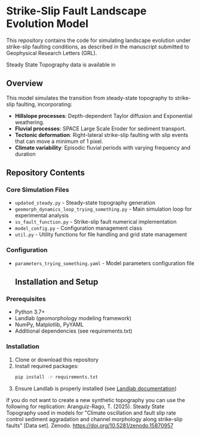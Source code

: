 # Strike-Slip Fault Landscape Evolution Model

This repository contains the code for simulating landscape evolution under strike-slip faulting conditions, as described in the manuscript submitted to Geophysical Research Letters (GRL).

Steady State Topography data is available in 

## Overview

This model simulates the transition from steady-state topography to strike-slip faulting, incorporating:
- **Hillslope processes**: Depth-dependent Taylor diffusion and Exponential weathering.
- **Fluvial processes**: SPACE Large Scale Eroder for sediment transport. 
- **Tectonic deformation**: Right-lateral strike-slip faulting with slip events that can move a minimum of 1 pixel. 
- **Climate variability**: Episodic fluvial periods with varying frequency and duration

## Repository Contents

### Core Simulation Files

- `updated_steady.py` - Steady-state topography generation
- `geomorph_dynamics_loop_trying_something.py` - Main simulation loop for experimental analysis
- `ss_fault_function.py` - Strike-slip fault numerical implementation
- `model_config.py` - Configuration management class
- `util.py` - Utility functions for file handling and grid state management

### Configuration
- `parameters_trying_something.yaml` - Model parameters configuration file

  ## Installation and Setup

### Prerequisites
- Python 3.7+
- Landlab (geomorphology modeling framework)
- NumPy, Matplotlib, PyYAML
- Additional dependencies (see requirements.txt)

### Installation
1. Clone or download this repository
2. Install required packages:
   ```bash
   pip install -r requirements.txt
   ```
3. Ensure Landlab is properly installed (see [Landlab documentation](https://landlab.readthedocs.io/))

If you do not want to create a new synthetic topography you can use the following for replication: 
Aranguiz-Rago, T. (2025). Steady State Topography used in models for "Climate oscillation and fault slip rate control sediment aggradation and channel morphology along strike-slip faults" [Data set]. Zenodo. https://doi.org/10.5281/zenodo.15870957
